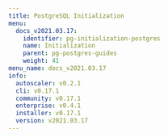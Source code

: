 ```yaml
---
title: PostgreSQL Initialization
menu:
  docs_v2021.03.17:
    identifier: pg-initialization-postgres
    name: Initialization
    parent: pg-postgres-guides
    weight: 41
menu_name: docs_v2021.03.17
info:
  autoscaler: v0.2.1
  cli: v0.17.1
  community: v0.17.1
  enterprise: v0.4.1
  installer: v0.17.1
  version: v2021.03.17
---
```


